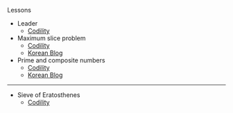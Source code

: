 Lessons
- Leader
    - [Codility](https://codility.com/media/train/6-Leader.pdf)
- Maximum slice problem
    - [Codility](https://codility.com/media/train/7-MaxSlice.pdf)
    - [Korean Blog](https://m.blog.naver.com/PostView.nhn?blogId=1net1&logNo=221257545371&proxyReferer=https:%2F%2Fwww.google.com%2F)
- Prime and composite numbers
    - [Codility](https://codility.com/media/train/8-PrimeNumbers.pdf)
    - [Korean Blog](https://velog.io/@ahj1592/Codility-10.-Prime-and-composite-number)
---
- Sieve of Eratosthenes
    - [Codility](https://codility.com/media/train/9-Sieve.pdf)
